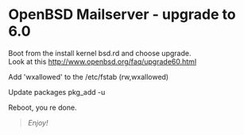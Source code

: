 # OpenBSD Mailserver - upgrade to 6.0


Boot from the install kernel bsd.rd and choose upgrade.<br>Look at this http://www.openbsd.org/faq/upgrade60.html

Add 'wxallowed' to the /etc/fstab (rw,wxallowed)

Update packages
pkg_add -u

Reboot, you re done.

>*Enjoy!*
